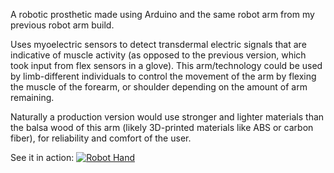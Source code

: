 A robotic prosthetic made using Arduino and the same robot arm from my previous robot arm build.

Uses myoelectric sensors to detect transdermal electric signals that are indicative of muscle activity (as opposed to the previous version, which took input from flex sensors in a glove). This arm/technology could be used by limb-different individuals to control the movement of the arm by flexing the muscle of the forearm, or shoulder depending on the amount of arm remaining. 

Naturally a production version would use stronger and lighter materials than the balsa wood of this arm (likely 3D-printed materials like ABS or carbon fiber), for reliability and comfort of the user.

See it in action:
[![Robot Hand](https://img.youtube.com/vi/AeSHxDT650s/1.jpg)](https://youtu.be/AeSHxDT650s) 

